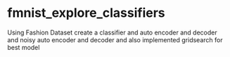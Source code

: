 # fmnist_explore_classifiers
Using Fashion Dataset create a classifier and auto encoder and decoder and noisy auto encoder and decoder and also implemented gridsearch for best model
